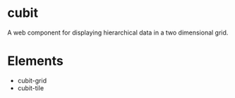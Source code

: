 # cubit
A web component for displaying hierarchical data in a two dimensional grid.

# Elements

- cubit-grid
- cubit-tile
